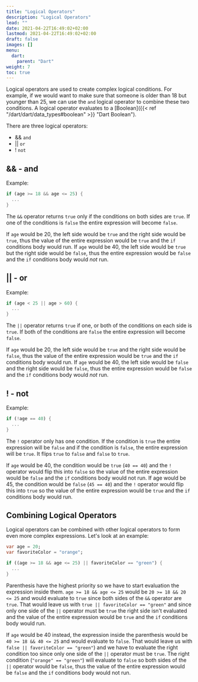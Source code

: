 ```yaml
---
title: "Logical Operators"
description: "Logical Operators"
lead: ""
date: 2021-04-22T16:49:02+02:00
lastmod: 2021-04-22T16:49:02+02:00
draft: false
images: []
menu: 
  dart:
    parent: "Dart"
weight: 7
toc: true
---
```


Logical operators are used to create complex logical conditions. For example, if we would want to make sure that someone is older than 18 but younger than 25, we can use the `and` logical operator to combine these two conditions. A logical operator evaluates to a [Boolean]({{< ref "/dart/dart/data_types#boolean" >}} "Dart Boolean").

There are three logical operators: 

- && `and`
- || `or`
- ! `not`

## && - and

Example:

```dart
if (age >= 18 && age <= 25) {
  ...
}
```

The `&&` operator returns `true` only if the conditions on both sides are `true`. If one of the conditions is `false` the entire expression will become `false`.

If `age` would be 20, the left side would be `true` and the right side would be `true`, thus the value of the entire expression would be `true` and the `if` conditions body would run. If `age` would be 40, the left side would be `true` but the right side would be `false`, thus the entire expression would be `false` and the `if` conditions body would *not* run.

## || - or

Example:

```dart
if (age < 25 || age > 60) {
  ...
}
```

The `||` operator returns `true` if one, or both of the conditions on each side is `true`. If both of the conditions are `false` the entire expression will become `false`.

If `age` would be 20, the left side would be `true` and the right side would be `false`, thus the value of the entire expression would be `true` and the `if` conditions body would run. If `age` would be 40, the left side would be `false` and the right side would be `false`, thus the entire expression would be `false` and the `if` conditions body would *not* run.

## ! - not

Example:

```dart
if (!age == 40) {
  ...
}
```

The `!` operator only has one condition. If the condition is `true` the entire expression will be `false` and if the condition is `false`, the entire expression will be `true`. It flips `true` to `false` and `false` to `true`.

If `age` would be 40, the condition would be `true` (`40 == 40`) and the `!` operator would flip this into `false` so the value of the entire expression would be `false` and the `if` conditions body would not run. If age would be 45, the condition would be `false` (`45 == 40`) and the `!` operator would flip this into `true` so the value of the entire expression would be `true` and the `if` conditions body would run.

## Combining Logical Operators

Logical operators can be combined with other logical operators to form even more complex expressions. Let's look at an example:

```dart
var age = 20;
var favoriteColor = "orange";

if ((age >= 18 && age <= 25) || favoriteColor == "green") {
  ...
}
```

Parenthesis have the highest priority so we have to start evaluation the expression inside them. `age >= 18 && age <= 25` would be `20 >= 18 && 20 <= 25` and would evaluate to `true` since both sides of the `&&` operator are `true`. That would leave us with `true || favoriteColor == "green"` and since only one side of the `||` operator must be `true` the right side isn't evaluated and the value of the entire expression would be `true` and the `if` conditions body would run.

If `age` would be 40 instead, the expression inside the parenthesis would be `40 >= 18 && 40 <= 25` and would evaluate to `false`. That would leave us with `false || favoriteColor == "green"`) and we have to evaluate the right condition too since only one side of the `||` operator must be `true`. The right condition (`"orange" == "green"`) will evaluate to `false` so both sides of the `||` operator would be `false`, thus the value of the entire expression would be `false` and the `if` conditions body would not run.